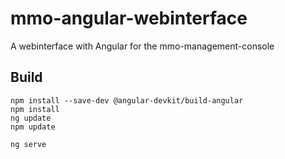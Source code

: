 # mmo-angular-webinterface

A webinterface with Angular for the mmo-management-console

## Build

```
npm install --save-dev @angular-devkit/build-angular
npm install
ng update
npm update
```

```
ng serve
```

